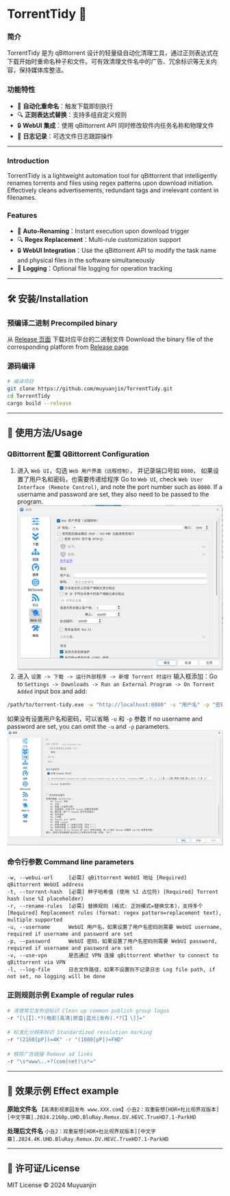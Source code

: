 # TorrentTidy 🧹

### 简介
TorrentTidy 是为 qBittorrent 设计的轻量级自动化清理工具，通过正则表达式在下载开始时重命名种子和文件。可有效清理文件名中的广告、冗余标识等无关内容，保持媒体库整洁。

### 功能特性
- 🚀 **自动化重命名**：触发下载即刻执行
- 🔍 **正则表达式替换**：支持多组自定义规则
- 🔒 **WebUI 集成**：使用 qBittorrent API 同时修改软件内任务名称和物理文件
- 📜 **日志记录**：可选文件日志跟踪操作

---

### Introduction
TorrentTidy is a lightweight automation tool for qBittorrent that intelligently renames torrents and files using regex patterns upon download initiation. Effectively cleans advertisements, redundant tags and irrelevant content in filenames.

### Features
- 🚀 **Auto-Renaming**：Instant execution upon download trigger
- 🔍 **Regex Replacement**：Multi-rule customization support
- 🔒 **WebUI Integration**：Use the qBittorrent API to modify the task name and physical files in the software simultaneously
- 📜 **Logging**：Optional file logging for operation tracking

---

## 🛠️ 安装/Installation

### 预编译二进制 Precompiled binary
从 [Release 页面](https://github.com/muyuanjin/TorrentTidy/releases) 下载对应平台的二进制文件 
Download the binary file of the corresponding platform from [Release page](https://github.com/muyuanjin/TorrentTidy/releases)

### 源码编译
```bash
# 编译项目
git clone https://github.com/muyuanjin/TorrentTidy.git
cd TorrentTidy
cargo build --release
```

---

## 🚦 使用方法/Usage

### QBittorrent 配置 QBittorrent Configuration
1. 进入 `Web UI`，勾选 `Web 用户界面（远程控制）`， 并记录端口号如 `8080`， 如果设置了用户名和密码，也需要传递给程序 Go to `Web UI`, check `Web User Interface (Remote Control)`, and note the port number such as `8080`. If a username and password are set, they also need to be passed to the program.
![QBittorrent WebUI](images/qBittorrent01.png)
2. 进入 `设置 -> 下载 -> 运行外部程序 -> 新增 Torrent 时运行` 输入框添加：Go to `Settings -> Downloads -> Run an External Program -> On Torrent Added` input box and add:
```bash
/path/to/torrent-tidy.exe -w "http://localhost:8080" -u "用户名" -p "密码" -t "%I" -r "规则1" -r "规则2"
```
如果没有设置用户名和密码，可以省略 `-u` 和 `-p` 参数 If no username and password are set, you can omit the `-u` and `-p` parameters.
![QBittorrent WebUI](images/qBittorrent02.png)

### 命令行参数 Command line parameters
```text
-w, --webui-url     [必需] qBittorrent WebUI 地址 [Required] qBittorrent WebUI address
-t, --torrent-hash  [必需] 种子哈希值 (使用 %I 占位符) [Required] Torrent hash (use %I placeholder)
-r, --rename-rules  [必需] 替换规则 (格式: 正则模式=替换文本)，支持多个 [Required] Replacement rules (format: regex pattern=replacement text), multiple supported
-u, --username      WebUI 用户名，如果设置了用户名密码则需要 WebUI username, required if username and password are set
-p, --password      WebUI 密码，如果设置了用户名密码则需要 WebUI password, required if username and password are set
-v, --use-vpn       是否通过 VPN 连接 qBittorrent Whether to connect to qBittorrent via VPN
-l, --log-file      日志文件路径，如果不设置则不记录日志 Log file path, if not set, no logging will be done
```

### 正则规则示例 Example of regular rules
```bash
# 清理常见发布组标识 Clean up common publish group logos
-r "[\[【].*?(电影|高清|原盘|蓝光|发布).*?[】\]]=" 

# 标准化分辨率标识 Standardized resolution marking
-r "(2160[pP])=4K" -r "(1080[pP])=FHD"

# 移除广告链接 Remove ad links
-r "\s*www\..+?(com|net)\s*="
```

---

## 📸 效果示例  Effect example

**原始文件名**
`【高清影视家园发布 www.XXX.com】小丑2：双重妄想[HDR+杜比视界双版本][中文字幕].2024.2160p.UHD.BluRay.Remux.DV.HEVC.TrueHD7.1-ParkHD`

**处理后文件名**
`小丑2：双重妄想[HDR+杜比视界双版本][中文字幕].2024.4K.UHD.BluRay.Remux.DV.HEVC.TrueHD7.1-ParkHD`

---

## 📄 许可证/License
MIT License © 2024 Muyuanjin